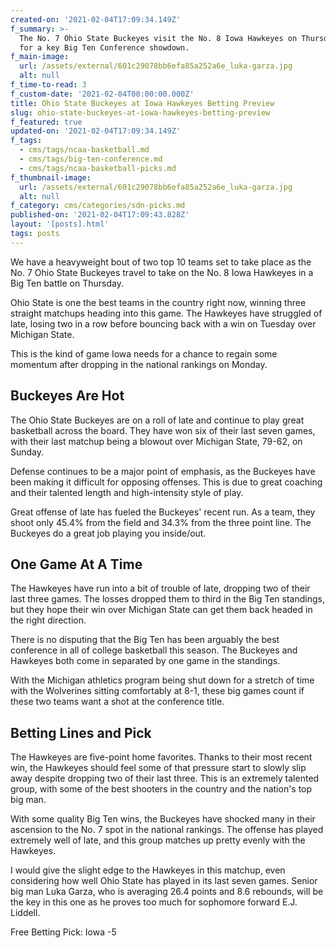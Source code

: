 ```yaml
---
created-on: '2021-02-04T17:09:34.149Z'
f_summary: >-
  The No. 7 Ohio State Buckeyes visit the No. 8 Iowa Hawkeyes on Thursday night
  for a key Big Ten Conference showdown.
f_main-image:
  url: /assets/external/601c29078bb6efa85a252a6e_luka-garza.jpg
  alt: null
f_time-to-read: 3
f_custom-date: '2021-02-04T00:00:00.000Z'
title: Ohio State Buckeyes at Iowa Hawkeyes Betting Preview
slug: ohio-state-buckeyes-at-iowa-hawkeyes-betting-preview
f_featured: true
updated-on: '2021-02-04T17:09:34.149Z'
f_tags:
  - cms/tags/ncaa-basketball.md
  - cms/tags/big-ten-conference.md
  - cms/tags/ncaa-basketball-picks.md
f_thumbnail-image:
  url: /assets/external/601c29078bb6efa85a252a6e_luka-garza.jpg
  alt: null
f_category: cms/categories/sdn-picks.md
published-on: '2021-02-04T17:09:43.828Z'
layout: '[posts].html'
tags: posts
---
```


We have a heavyweight bout of two top 10 teams set to take place as the No. 7 Ohio State Buckeyes travel to take on the No. 8 Iowa Hawkeyes in a Big Ten battle on Thursday.

Ohio State is one the best teams in the country right now, winning three straight matchups heading into this game. The Hawkeyes have struggled of late, losing two in a row before bouncing back with a win on Tuesday over Michigan State.

This is the kind of game Iowa needs for a chance to regain some momentum after dropping in the national rankings on Monday.

Buckeyes Are Hot
----------------

The Ohio State Buckeyes are on a roll of late and continue to play great basketball across the board. They have won six of their last seven games, with their last matchup being a blowout over Michigan State, 79-62, on Sunday.

Defense continues to be a major point of emphasis, as the Buckeyes have been making it difficult for opposing offenses. This is due to great coaching and their talented length and high-intensity style of play.

Great offense of late has fueled the Buckeyes' recent run. As a team, they shoot only 45.4% from the field and 34.3% from the three point line. The Buckeyes do a great job playing you inside/out.

One Game At A Time
------------------

The Hawkeyes have run into a bit of trouble of late, dropping two of their last three games. The losses dropped them to third in the Big Ten standings, but they hope their win over Michigan State can get them back headed in the right direction.

There is no disputing that the Big Ten has been arguably the best conference in all of college basketball this season. The Buckeyes and Hawkeyes both come in separated by one game in the standings.

With the Michigan athletics program being shut down for a stretch of time with the Wolverines sitting comfortably at 8-1, these big games count if these two teams want a shot at the conference title.

Betting Lines and Pick
----------------------

The Hawkeyes are five-point home favorites. Thanks to their most recent win, the Hawkeyes should feel some of that pressure start to slowly slip away despite dropping two of their last three. This is an extremely talented group, with some of the best shooters in the country and the nation's top big man.

With some quality Big Ten wins, the Buckeyes have shocked many in their ascension to the No. 7 spot in the national rankings. The offense has played extremely well of late, and this group matches up pretty evenly with the Hawkeyes.

I would give the slight edge to the Hawkeyes in this matchup, even considering how well Ohio State has played in its last seven games. Senior big man Luka Garza, who is averaging 26.4 points and 8.6 rebounds, will be the key in this one as he proves too much for sophomore forward E.J. Liddell.

Free Betting Pick: Iowa -5
